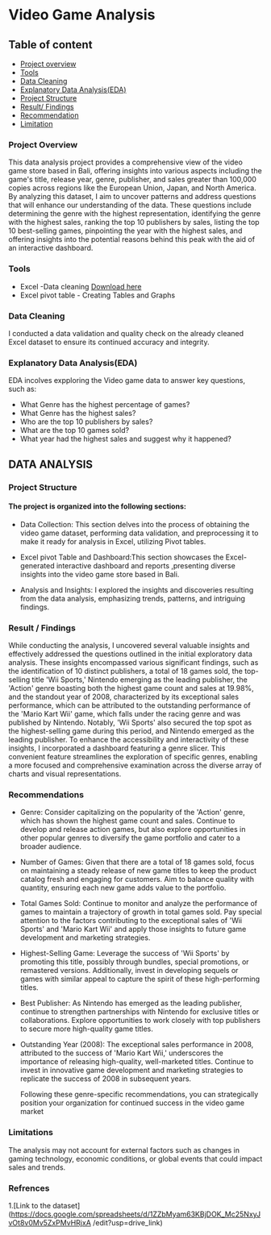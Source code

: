 # Video Game Analysis

## Table of content
 - [Project overview](project.overview)
 - [Tools](tools)
 - [Data Cleaning](data.cleaning)
 - [Explanatory Data Analysis(EDA)](explanatory.data.analysis(EDA))
 - [Project Structure](Project.structure)
 - [Result/ Findings](Result./Findings)
 - [Recommendation](recommendation)
 - [Limitation](limitation)
   

### Project Overview
This data analysis project provides a comprehensive view of the video game store based in Bali, offering insights into various aspects including the game's title, release year, genre, publisher, and sales greater than 100,000 copies across regions like the European Union, Japan, and North America. By analyzing this dataset, I aim to uncover patterns and address questions that will enhance our understanding of the data. These questions include determining the genre with the highest representation, identifying the genre with the highest sales, ranking the top 10 publishers by sales, listing the top 10 best-selling games, pinpointing the year with the highest sales, and offering insights into the potential reasons behind this peak with the aid of an interactive dashboard.

### Tools
- Excel -Data cleaning [Download here](https://microsoft.com)
- Excel pivot table - Creating Tables and Graphs

### Data Cleaning 
I conducted a data validation and quality check on the already cleaned Excel dataset to ensure its continued accuracy and integrity.


### Explanatory Data Analysis(EDA)

EDA incolves expploring the Video game data to answer key questions, such as:
- What Genre has the highest percentage of games?
- What Genre has the highest sales?
- Who are the top 10 publishers by sales?
- What are the top 10 games sold?
- What year had the highest sales and suggest why it happened?

 ## DATA ANALYSIS
  
 ### Project Structure
#### The project is organized into the following sections:
- Data Collection: This section delves into the process of obtaining the video game dataset, performing data validation, and preprocessing it to make it ready for analysis in Excel, utilizing Pivot tables.
  
- Excel pivot Table and Dashboard:This section showcases the Excel-generated interactive dashboard and reports ,presenting diverse insights into the video game store based in Bali.

- Analysis and Insights: I explored the insights and discoveries resulting from the data analysis, emphasizing trends, patterns, and intriguing findings.


### Result / Findings
While conducting the analysis, I uncovered several valuable insights and effectively addressed the questions outlined in the initial exploratory data analysis. These insights encompassed various significant findings, such as the identification of 10 distinct publishers, a total of 18 games sold, the top-selling title 'Wii Sports,' Nintendo emerging as the leading publisher, the 'Action' genre boasting both the highest game count and sales at 19.98%, and the standout year of 2008, characterized by its exceptional sales performance, which can be attributed to the outstanding performance of the 'Mario Kart Wii' game, which falls under the racing genre and was published by Nintendo. Notably, 'Wii Sports' also secured the top spot as the highest-selling game during this period, and Nintendo emerged as the leading publisher. To enhance the accessibility and interactivity of these insights, I incorporated a dashboard featuring a genre slicer. This convenient feature streamlines the exploration of specific genres, enabling a more focused and comprehensive examination across the diverse array of charts and visual representations.

### Recommendations
- Genre: Consider capitalizing on the popularity of the 'Action' genre, which has shown the highest game count and sales. Continue to develop and release action games, but also explore opportunities in other popular genres to diversify the game portfolio and cater to a broader audience.

- Number of Games: Given that there are a total of 18 games sold, focus on maintaining a steady release of new game titles to keep the product catalog fresh and engaging for customers. Aim to balance quality with quantity, ensuring each new game adds value to the portfolio.

- Total Games Sold: Continue to monitor and analyze the performance of games to maintain a trajectory of growth in total games sold. Pay special attention to the factors contributing to the exceptional sales of 'Wii Sports' and 'Mario Kart Wii' and apply those insights to future game development and marketing strategies.

- Highest-Selling Game: Leverage the success of 'Wii Sports' by promoting this title, possibly through bundles, special promotions, or remastered versions. Additionally, invest in developing sequels or games with similar appeal to capture the spirit of these high-performing titles.

- Best Publisher: As Nintendo has emerged as the leading publisher, continue to strengthen partnerships with Nintendo for exclusive titles or collaborations. Explore opportunities to work closely with top publishers to secure more high-quality game titles.

- Outstanding Year (2008): The exceptional sales performance in 2008, attributed to the success of 'Mario Kart Wii,' underscores the importance of releasing high-quality, well-marketed titles. Continue to invest in innovative game development and marketing strategies to replicate the success of 2008 in subsequent years.
  
  Following these genre-specific recommendations, you can strategically position your organization for continued success in the video game market

### Limitations
The analysis may not account for external factors such as changes in gaming technology, economic conditions, or global events that could impact sales and trends.


### Refrences
1.[Link to the dataset] (https://docs.google.com/spreadsheets/d/1ZZbMyam63KBjDOK_Mc25NxyJvOt8v0Mv5ZxPMvHRjxA
/edit?usp=drive_link)












  
